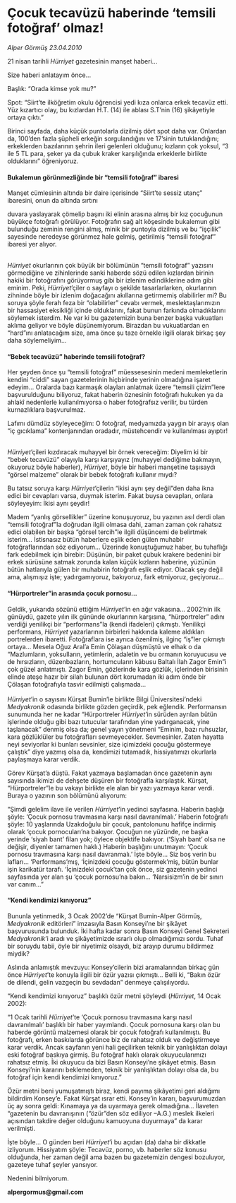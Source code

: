 # Çocuk tecavüzü haberinde ‘temsili fotoğraf’ olmaz!

*Alper Görmüş 23.04.2010*

<div class="yazi"><p>21 nisan tarihli <i>Hürriyet</i> gazetesinin manşet haberi... </p>
<p>Size haberi anlatayım önce...</p>
<p>Başlık: “Orada kimse yok mu?”</p>
<p>Spot: “Siirt’te ilköğretim okulu öğrencisi yedi kıza onlarca erkek tecavüz etti. Yüz kızartıcı olay, bu kızlardan H.T. (14) ile ablası S.T’nin (16) şikâyetiyle ortaya çıktı.”</p>
<p>Birinci sayfada, daha küçük puntolarla dizilmiş dört spot daha var. Onlardan da, 100’den fazla şüpheli erkeğin sorgulandığını ve 17’sinin tutuklandığını; erkeklerden bazılarının şehrin ileri gelenleri olduğunu; kızların çok yoksul, “3 ile 5 TL para, şeker ya da çubuk kraker karşılığında erkeklerle birlikte olduklarını” öğreniyoruz. </p>
<h4>Bukalemun görünmezliğinde bir “temsili fotoğraf” ibaresi</h4>
<p>Manşet cümlesinin altında bir daire içerisinde “Siirt’te sessiz utanç” ibaresini, onun da altında sırtını </p>
<p>duvara yaslayarak çömelip başını iki elinin arasına almış bir kız çocuğunun büyükçe fotoğrafı görülüyor. Fotoğrafın sağ alt köşesinde bukalemun gibi bulunduğu zeminin rengini almış, minik bir puntoyla dizilmiş ve bu “işçilik” sayesinde neredeyse görünmez hale gelmiş, getirilmiş “temsili fotoğraf” ibaresi yer alıyor. </p>
<p><i><br/>Hürriyet</i> okurlarının çok büyük bir bölümünün “temsili fotoğraf” yazısını görmediğine ve zihinlerinde sanki haberde sözü edilen kızlardan birinin hakiki bir fotoğrafını görüyormuş gibi bir izlenim edindiklerine adım gibi eminim. Peki, <i>Hürriyet</i>’çiler o sayfayı o şekilde tasarlarlarken, okurlarının zihninde böyle bir izlenim doğacağını akıllarına getirmemiş olabilirler mi? Bu soruya şöyle ferah feza bir “olabilirler” cevabı vermek, meslektaşlarımızın bir hassasiyet eksikliği içinde olduklarını, fakat bunun farkında olmadıklarını söylemek isterdim. Ne var ki bu gazetemizin buna benzer başka vukuatları aklıma geliyor ve böyle düşünemiyorum. Birazdan bu vukuatlardan en “hard”ını anlatacağım size, ama önce şu taze örnekle ilgili olarak birkaç şey daha söylemeliyim... </p>
<h4>“Bebek tecavüzü” haberinde temsili fotoğraf?</h4>
<p>Her şeyden önce şu “temsili fotoğraf” müessesesinin medeni memleketlerin kendini “ciddi” sayan gazetelerinin hiçbirinde yerinin olmadığına işaret edeyim... Oralarda bazı karmaşık olayları anlatmak üzere “temsili çizim”lere başvurulduğunu biliyoruz, fakat haberin öznesinin fotoğrafı hukuken ya da ahlakî nedenlerle kullanılmıyorsa o haber fotoğrafsız verilir, bu türden kurnazlıklara başvurulmaz. </p>
<p>Lafımı dümdüz söyleyeceğim: O fotoğraf, medyamızda yaygın bir arayış olan “iç gıcıklama” kontenjanından oradadır, müstehcendir ve kullanılması ayıptır!</p>
<p><i><br/>Hürriyet</i>’çileri kızdıracak muhayyel bir örnek vereceğim: Diyelim ki bir “bebek tecavüzü” olayıyla karşı karşıyayız (muhayyel dediğime bakmayın, okuyoruz böyle haberler), <i>Hürriyet</i>, böyle bir haberi manşetine taşısaydı “görsel malzeme” olarak bir bebek fotoğrafı kullanır mıydı?</p>
<p>Bu tatsız soruya karşı <i>Hürriyet</i>’çilerin “ikisi aynı şey değil”den daha ikna edici bir cevapları varsa, duymak isterim. Fakat buysa cevapları, onlara söyleyeyim: İkisi aynı şeydir! </p>
<p>Madem “yanlış görsellikler” üzerine konuşuyoruz, bu yazının asıl derdi olan “temsili fotoğraf”la doğrudan ilgili olmasa dahi, zaman zaman çok rahatsız edici olabilen bir başka “görsel tercih”le ilgili düşüncemi de belirtmek isterim... İstisnasız bütün haberlere eşlik eden gülen muhabir fotoğraflarından söz ediyorum... Üzerinde konuştuğumuz haber, bu tuhaflığı fark edebilmek için birebir: Düşünün, bir paket çubuk krakere bedenini bir erkek sürüsüne satmak zorunda kalan küçük kızların haberine, yüzünün bütün hatlarıyla gülen bir muhabirin fotoğrafı eşlik ediyor. Olacak şey değil ama, alışmışız işte; yadırgamıyoruz, bakıyoruz, fark etmiyoruz, geçiyoruz...</p>
<h4>“Hürportreler”in arasında çocuk pornosu...</h4>
<p>Geldik, yukarıda sözünü ettiğim <i>Hürriyet</i>’in en ağır vakasına... 2002’nin ilk günüydü, gazete yılın ilk gününde okurlarının karşısına, “hürportreler” adını verdiği yenilikçi bir “performans”la (kendi ifadeleri) çıkmıştı. Yenilikçi performans, <i>Hürriyet </i>yazarlarının birbirleri hakkında kaleme aldıkları portrelerden ibaretti. Fotoğraflara ise ayrıca özenilmiş, ilginç “iş”ler çıkmıştı ortaya... Mesela Oğuz Aral’a Emin Çölaşan düşmüştü ve elhak o da “Mazlumların, yoksulların, yetimlerin, adaletin ve bu ormanın koruyucusu ve de hırsızların, düzenbazların, hortumcuların kâbusu Baltalı İlah Zagor Emin”i çok güzel anlatmıştı. Zagor Emin, gözlerinde kara gözlük, içlerinden birisinin elinde ateşe hazır bir silah bulunan dört korumadan iki adım önde bir Çölaşan fotoğrafıyla tasvir edilmişti çalışmada...<br/><i><br/>Hürriyet</i>’in o sayısını Kürşat Bumin’le birlikte Bilgi Üniversitesi’ndeki <i>Medyakronik</i> odasında birlikte gözden geçirdik, pek eğlendik. Performansın sunumunda her ne kadar “Hürportreler <i>Hürriyet</i>’in sürüden ayrılan bütün işlerinde olduğu gibi bazı tutucular tarafından yine yadırganacak, yine taşlanacak” denmiş olsa da; genel yayın yönetmeni “Eminim, bazı ruhsuzlar, kara gözlüklüler bu fotoğrafları sevmeyecekler. Sevmesinler. Zaten hayatta neyi seviyorlar ki bunları sevsinler, size içimizdeki çocuğu göstermeye çalıştık” diye yazmış olsa da, kendimizi tutamadık, hissiyatımızı okurlarla paylaşmaya karar verdik. </p>
<p>Görev Kürşat’a düştü. Fakat yazmaya başlamadan önce gazetenin aynı sayısında ikimizi de dehşete düşüren bir fotoğrafla karşılaştık. Kürşat, “Hürportreler”le bu vakayı birlikte ele alan bir yazı yazmaya karar verdi. Buraya o yazının son bölümünü alıyorum:</p>
<p>“Şimdi gelelim ilave ile verilen <i>Hürriyet</i>’in yedinci sayfasına. Haberin başlığı şöyle: ‘Çocuk pornosu travmasına karşı nasıl davranılmalı.’ Haberin fotoğrafı şöyle: 10 yaşlarında Uzakdoğulu bir çocuk, pantolonunu hafifçe indirmiş olarak ‘çocuk pornocuları’na bakıyor. Çocuğun ne yüzünde, ne başka yerinde ‘siyah bant’ filan yok; öylece objektife bakıyor. (‘Siyah bant’ olsa ne değişir, diyenler tamamen haklı.) Haberin başlığını unutmayın: ‘Çocuk pornosu travmasına karşı nasıl davranmalı.’ İşte böyle... Siz boş verin bu lafları... ‘Performans’mış, ‘İçinizdeki çocuğu göstermek’miş, bütün bunlar işin karikatür tarafı. ‘İçinizdeki çocuk’tan çok önce, siz gazetenin yedinci sayfasında yer alan şu ‘çocuk pornosu’na bakın... ‘Narsisizm’in de bir sınırı var canım...”</p>
<h4>“Kendi kendimizi kınıyoruz”</h4>
<p>Bununla yetinmedik, 3 Ocak 2002’de “Kürşat Bumin-Alper Görmüş, <i>Medyakronik </i>editörleri” imzasıyla Basın Konseyi’ne bir şikâyet başvurusunda bulunduk. İki hafta kadar sonra Basın Konseyi Genel Sekreteri <i>Medyakronik</i>’i aradı ve şikâyetimizde ısrarlı olup olmadığımızı sordu. Tuhaf bir soruydu tabii, öyle bir niyetimiz olsaydı, biz arayıp durumu bildirmez miydik? </p>
<p>Aslında anlamıştık mevzuyu: Konsey’cilerin bizi aramalarından birkaç gün önce <i>Hürriyet</i>’te konuyla ilgili bir özür yazısı çıkmıştı... Belli ki, “Bakın özür de dilendi, gelin vazgeçin bu sevdadan” denmeye çalışılıyordu.</p>
<p>“Kendi kendimizi kınıyoruz” başlıklı özür metni şöyleydi (<i>Hürriyet</i>, 14 Ocak 2002):</p>
<p>“1 Ocak tarihli <i>Hürriyet</i>’te ‘Çocuk pornosu travmasına karşı nasıl davranılmalı’ başlıklı bir haber yayımlandı. Çocuk pornosuna karşı olan bu haberde görüntü malzemesi olarak bir çocuk fotoğrafı kullanılmıştı. Bu fotoğrafı, erken baskılarda görünce biz de rahatsız olduk ve değiştirmeye karar verdik. Ancak sayfanın yeni hali geçilirken teknik bir yanlışlıktan dolayı eski fotoğraf baskıya girmiş. Bu fotoğraf haklı olarak okuyucularımızı rahatsız etmiş. İki okuyucu da bizi Basın Konseyi’ne şikâyet etmiş. Basın Konseyi’nin kararını beklemeden, teknik bir yanlışlıktan dolayı olsa da, bu fotoğraf için kendi kendimizi kınıyoruz.”</p>
<p>Özür metni beni yumuşatmıştı biraz, kendi payıma şikâyetimi geri aldığımı bildirdim Konsey’e. Fakat Kürşat ısrar etti. Konsey’in kararı, başvurumuzdan üç ay sonra geldi: Kınamaya ya da uyarmaya gerek olmadığına... İlaveten “gazetenin bu davranışının (“özür”den söz ediliyor –A.G.) meslek ilkeleri açısından takdire değer olduğunu kamuoyuna duyurmaya” da karar verilmişti. </p>
<p>İşte böyle... O günden beri <i>Hürriyet</i>’i bu açıdan (da) daha bir dikkatle izliyorum. Hissiyatım şöyle: Tecavüz, porno, vb. haberler söz konusu olduğunda, her zaman değil ama bazen bu gazetemizin dengesi bozuluyor, gazeteye tuhaf şeyler yansıyor. </p>
<p>Nedenini bilmiyorum.</p>
<p><b>alpergormus@gmail.com</b></p></div>
